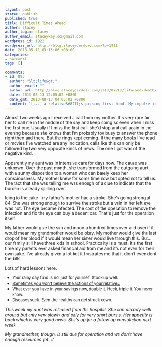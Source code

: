 ```yaml
--- 
layout: post
status: publish
published: true
title: Difficult Times Ahead
author: stacey
author_login: stacey
author_email: staceykay.dc@gmail.com
wordpress_id: 1922
wordpress_url: http://blog.staceycardoso.com/?p=1922
date: 2013-05-11 03:15:06 +08:00
categories: 
- personal
tags: []

comments: 
- id: 893
  author: "&lt;life&gt;"
  author_email: ""
  author_url: http://blog.staceycardoso.com/2013/08/13/life-and-death/
  date: 2013-08-13 12:05:02 +0800
  date_gmt: 2013-08-13 04:05:02 +0800
  content: "[...] a relative&#8217;s passing first hand. My impulse is to push aside all emotion. In all honesty, when this started, I expected my grandmother will go first. It is easier since at the back of our mind, we already [...]"
---
```

Almost two weeks ago I received a call from my mother. It's very rare for her to call me in the middle of the day and keep doing so even when I miss the first one. Usually if I miss the first call, she'd stop and call again in the evening because she knows that I'm probably too busy to answer the phone right then and there. But the rings kept coming. If the many books I've read or movies I've watched are any indication, calls like this can only be followed by two very opposite kinds of news. The one I got was of the negative kind.

Apparently my aunt was in intensive care for days now. The cause was unknown. Over the past month, she transformed from the outgoing aunt with a sunny disposition to a woman who can barely keep her consciousness. My mother knew for some time now but opted not to tell us. The fact that she was telling me was enough of a clue to indicate that the burden is already spilling over.

Icing to the cake--my father's mother had a stroke. She's going strong at 84. She was strong enough to survive the stroke but a vein in her left eye was not. The eye became infected. The cost of the operation to remove the infection and fix the eye can buy a decent car. That's just for the operation itself.

My father would give the sun and moon a hundred times over and over if it would mean my grandmother would be okay. My mother would give the last drop of her blood if it would mean her sister would live through this. But... our family still have three kids in school. Practicality is a must. It's the first time my parents ever asked financial aid from me and it's not even for their own sake. I've already given a lot but it frustrates me that it didn't even dent the bills.

Lots of hard lessons here.
<ul>
	<li><span style="font-size: 13px; line-height: 19px;">Your rainy day fund is not just for yourself. Stock up well.</span></li>
	<li><a href="http://tumblr.staceycardoso.com/post/49998324091/v-qbag-xabj-ubj-lbh-pna-yvir-jvgu-lbhefryirf" target="_blank"><span style="font-size: 13px; line-height: 19px;">Sometimes you won't believe the actions of your relatives.</span></a></li>
	<li><span style="font-size: 13px; line-height: 19px;">What ever you have in your savings now, double it. Heck, triple it. You never know.</span></li>
	<li><span style="font-size: 13px; line-height: 19px;">Diseases suck. Even the healthy can get struck down.</span></li>
</ul>
<em>This week my aunt was released from the hospital. She can already walk around but only very slowly and only for very short bursts. Her appetite is back which is very good news. She's up for a follow up consultation next week.</em>

<em>My grandmother, though, is still due for operation and we don't have enough resources yet. :(</em>
